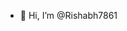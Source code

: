- 👋 Hi, I’m @Rishabh7861

<!---
Rishabh7861/Rishabh7861 is a ✨ special ✨ repository because its `README.md` (this file) appears on your GitHub profile.
You can click the Preview link to take a look at your changes.
--->
